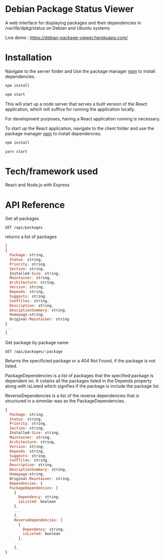 # Debian Package Status Viewer
A web interface for displaying packages and their dependencies in /var/lib/dpkg/status on Debian and Ubuntu systems

Live demo : https://debian-package-viewer.herokuapp.com/

# Installation

Navigate to the server folder and Use the package manager [npm](https://www.npmjs.com/) to install dependencies.

```bash
npm install
```

```bash
npm start
```

This will start up a node server that serves a built version of the React application, which will suffice for running the application locally. 

For development purposes, having a React application running is necessary.

To start up the React application, navigate to the client folder and use the package manager [npm](https://www.npmjs.com/) to install dependencies.

```bash
npm install
```

```bash
yarn start
```

# Tech/framework used 
React and Node.js with Express

# API Reference

Get all packages

```http
GET /api/packages
```
returns a list of packages
```javascript
[
{
  Package: string,
  Status: string,
  Priority: string,
  Section: string,
  Installed-Size: string,
  Maintainer: string,
  Architecture: string,
  Version: string,
  Depends: string,
  Suggests: string,
  Conffiles: string,
  Description: string,
  DesciptionSummary: string,
  Homepage:string,
  Original-Maintainer: string
}
...
]
```

Get package by package name

```http
GET /api/packages/:package
```

Returns the specificied package or a 404 Not Found, if the package is not listed.

PackageDependencies is a list of packages that the specified package is dependent on. It cotains all the packages listed in the Depends property along with isListed which signifies if the package is include the package list.

ReverseDependencies is a list of the reverse dependencies that is structured in a simmilar was as the PackageDependencies. 

```javascript
{
  Package: string,
  Status: string,
  Priority: string,
  Section: string,
  Installed-Size: string,
  Maintainer: string,
  Architecture: string,
  Version: string,
  Depends: string,
  Suggests: string,
  Conffiles: string,
  Description: string,
  DesciptionSummary: string,
  Homepage:string,
  Original-Maintainer: string,
  Dependencies: {
  PackageDependencies: [
    {
      Dependency: string,
      isListed: boolean
    },
    ...
    ],
    ReverseDependencies: [    
      {
        Dependency: string,
        isListed: boolean
      },
    ... 
    ],
}



